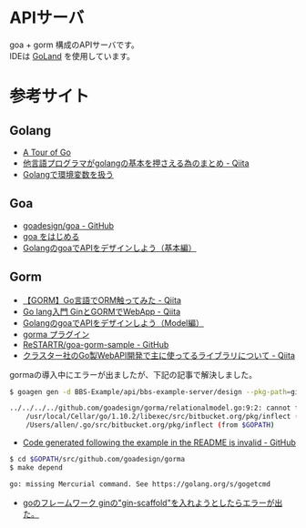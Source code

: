 # APIサーバ

goa + gorm 構成のAPIサーバです。  
IDEは [GoLand](https://www.jetbrains.com/go/) を使用しています。

# 参考サイト

## Golang

- [A Tour of Go](https://tour.golang.org/welcome/1)
- [他言語プログラマがgolangの基本を押さえる為のまとめ - Qiita](https://qiita.com/gcfuji/items/e2a3d7ce7ab8868e37f7)
- [Golangで環境変数を扱う](https://orebibou.com/2017/04/golang%E3%81%A7%E7%92%B0%E5%A2%83%E5%A4%89%E6%95%B0%E3%82%92%E6%89%B1%E3%81%86/)

## Goa

- [goadesign/goa - GitHub](https://github.com/goadesign/goa)
- [goa をはじめる](https://goa.design/ja/learn/guide/)
- [GolangのgoaでAPIをデザインしよう（基本編）](http://tikasan.hatenablog.com/entry/2017/05/05/212501)

## Gorm

- [【GORM】Go言語でORM触ってみた - Qiita](https://qiita.com/chan-p/items/cf3e007b82cc7fce2d81)
- [Go lang入門 GinとGORMでWebApp - Qiita](https://qiita.com/Anharu/items/ce644c521a4d52fafb7e)
- [GolangのgoaでAPIをデザインしよう（Model編）](http://tikasan.hatenablog.com/entry/2017/05/15/172535)
- [gorma プラグイン](https://goa.design/ja/extend/gorma/)
- [ReSTARTR/goa-gorm-sample - GitHub](https://github.com/ReSTARTR/goa-gorm-sample)
- [クラスター社のGo製WebAPI開発で主に使ってるライブラリについて - Qiita](https://qiita.com/kyokomi/items/dcd8384a0a042d72d22d)

gormaの導入中にエラーが出ましたが、下記の記事で解決しました。

```sh
$ goagen gen -d BBS-Example/api/bbs-example-server/design --pkg-path=github.com/goadesign/gorma

../../../../github.com/goadesign/gorma/relationalmodel.go:9:2: cannot find package "bitbucket.org/pkg/inflect" in any of:
	/usr/local/Cellar/go/1.10.2/libexec/src/bitbucket.org/pkg/inflect (from $GOROOT)
	/Users/allen/.go/src/bitbucket.org/pkg/inflect (from $GOPATH)
```

- [Code generated following the example in the README is invalid - GitHub](https://github.com/goadesign/goa/issues/231)

```sh
$ cd $GOPATH/src/github.com/goadesign/gorma
$ make depend

go: missing Mercurial command. See https://golang.org/s/gogetcmd
```

- [goのフレームワーク ginの"gin-scaffold"を入れようとしたらエラーが出た。](http://tabilike.hatenablog.com/entry/2017/11/01/113023)
